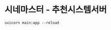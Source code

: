# 시네마스터 - 추천시스템서버

```
uvicorn main:app --reload
```

<!-- <div align="right">
Author: @Hyyena
</div>
<br>

<img src="https://img.shields.io/badge/Python-3.8-3776AB?style=flat&logo=Python&logoColor=white"/> <img src="https://img.shields.io/badge/FastAPI-0.81.0-009688?style=flat&logo=FastAPI&logoColor=white"/> <img src="https://img.shields.io/badge/NumPy-1.23.2-013243?style=flat&logo=NumPy&logoColor=white"/> <img src="https://img.shields.io/badge/pandas-1.4.3-150458?style=flat&logo=pandas&logoColor=white"/> <img src="https://img.shields.io/badge/scikit--surprise-1.1.2-a4bdd0"/>

# 📬 API

<details>
<summary>

### _1. 추천 영화 조회_

</summary>

## 유저별 추천 영화 목록 조회

> 추천 알고리즘을 이용한 유저별 맞춤 영화 목록을 조회합니다.

</br>

- **URL**

  **/recommendation/:shortId**

- **Method**

  `GET`

- **URL Params**

  Required:

  `shortId=[String]`

- **Data Params**

  None

- **Success Response**

  - Code: 200

  - Content:

    ```json
    {
      "recommendList": [
        {
          "movieId": 9909,
          "star": 4.7
        },
        {
          "movieId": 11360,
          "star": 4.3
        },
        {
          "movieId": 819,
          "star": 4.1
        }
      ]
    }
    ```

- **Error Response**

  - Code: 404 NOT FOUND

  - Content:

    ```json
    {
      "fail": "추천 영화 목록 조회에 실패했습니다."
    }
    ```

</details>

<details>
<summary>

### _2. 추천 영화 평가_

</summary>

## 평가할 영화 조회

> 평가할 영화 정보를 랜덤으로 조회합니다.

</br>

- **URL**

  **/eval/:movieCount**

- **Method**

  `GET`

- **URL Params**

  Required:

  `movieCount=[Integer]`

- **Data Params**

  None

- **Success Response**

  - Code: 200

  - Content:

    ```json
    {
      "movieNum": 3,
      "result": [
        {
          "movieId": 5418
        },
        {
          "movieId": 1307
        },
        {
          "movieId": 1221
        }
      ]
    }
    ```

- **Error Response**

  - Code: 404 NOT FOUND

  - Content:

    ```json
    {
      "fail": "평가 영화 정보 조회에 실패했습니다."
    }
    ```

</br>

## 평가한 영화 등록

> 평가한 영화 정보를 등록합니다.

</br>

- **URL**

  **/eval**

- **Method**

  `POST`

- **URL Params**

  None

- **Data Params**

  Required:

  `shortId=[String]`

  `movieId=[Integer]`

  `star=[Double]`

- **Success Response**

  - Code: 200

  - Content:

    ```json
    {
      "shortId": "123abc",
      "result": [
        {
          "movieId": 37550,
          "star": 2
        },
        {
          "movieId": 862,
          "star": 3.5
        },
        {
          "movieId": 3525,
          "star": 0.5
        }
      ]
    }
    ```

- **Error Response**

  - Code: 401 UNAUTHORIZED

  - Content:

    ```json
    {
      "fail": "유저 정보를 찾을 수 없습니다."
    }
    ```

</details>

</br>

# ✨ 추천 시스템

<details open>
<summary>

### 1. [데이터 수집 및 전처리](https://github.com/AIHub-Cinemaster/movie-csv-preprocess#%EC%B6%94%EC%B2%9C-%EC%8B%9C%EC%8A%A4%ED%85%9C-%EB%8D%B0%EC%9D%B4%ED%84%B0-%EC%A0%84%EC%B2%98%EB%A6%AC)

</summary>

- [MovieLens Datasets](https://grouplens.org/datasets/movielens/)

  270,000명의 사용자가 45,000개의 영화에 남긴 26,000,000개의 평가와 750,000개의 태그로 구성

  행렬 분해를 손쉽게 하기 위해 `유저 - 아이템` 평점 데이터를 `유저`, `영화`, `평점` 컬럼별로 정리하였으며, [TMDB API](https://developers.themoviedb.org/3/getting-started) 서비스를 사용하기 쉽게 모든 영화 데이터를 TMDB `영화 ID`에 맞게 변환하였습니다.

</details>

</br>

<details>
<summary>

### 2. 모델 구현

</summary>

![7](https://user-images.githubusercontent.com/70932170/191605417-fd995f49-98f3-4dbf-bcce-b8350dd5715b.png)

추천 알고리즘은 크게 두 가지로 볼 수 있습니다.

콘텐츠 기반 필터링(Content Based Filtering)과 협업 필터링(Collaborative Filtering)입니다.

콘텐츠 기반 필터링은 특정 컨텐츠를 기준으로 비슷한 컨텐츠를 추천해줍니다.

예를 들어, `유저`가 특정 `영화`를 좋아한다면 그것과 비슷한 `영화`를 추천해주는 방식입니다.

이 방식은 몇 가지 단점이 존재하는데, `유저`가 좋아하는 특정 `영화`와 유사한 `영화`만 추천해줄 수 있습니다.

즉, `유저`의 취향을 고려하지 않은, `영화` 장르 전반에 걸친 추천이 아닌 획일화된 추천을 할 우려가 있습니다.

따라서, 우리 팀은 `유저`의 취향을 고려하여 추천해줄 수 있는 협업 필터링 방식을 사용하기로 했으며 그 중 잠재 요인 협업 필터링을 채택했습니다.

협업 필터링 방식은 다른 `유저`의 데이터를 기반으로 추천을 해주는 방식입니다.

![8](https://user-images.githubusercontent.com/70932170/191605679-96dfb984-e200-498b-bc9f-0898ae5a19ef.png)
[출처](https://medium.com/@cfpinela/recommender-systems-user-based-and-item-based-collaborative-filtering-5d5f375a127f)

협업 필터링 방식은 최근접 이웃과 잠재요인으로 나뉘는데, 최근접 이웃 방식은 `유저`를 기준으로 `유저`간 선호도를 바탕으로 추천해주는 방식과 `아이템`을 기준으로 `아이템`간의 연관성을 측정하여 추천해주는 방식이 있습니다.

![9](https://user-images.githubusercontent.com/70932170/191606342-d701f065-5476-44ea-98b0-a968ead150fa.png)
[출처](https://www.kaggle.com/code/ibtesama/getting-started-with-a-movie-recommendation-system/notebook)

잠재요인 방식은 `유저`와 `아이템`에 대한 `평점` 행렬에 숨겨져 있는 잠재적 요인을 추출하여 추천해주는 방식입니다.

우리는 `유저`와 `아이템 평점`이라는 대규모 다차원 행렬을 SVD라는 차원 축소 기법으로 행렬 분해하여 잠재 요인을 추출했습니다.

![10](https://user-images.githubusercontent.com/70932170/191607013-914b397f-4400-416f-b767-22f878d3ea4f.png)
[출처](https://www.sallys.space/blog/2018/05/16/intro-to-resys/)

잠재 요인 방법은 하나의 최적화 문제라고 볼 수도 있습니다.

`유저`에 대해서 특정 `아이템`에 대한 `평점`을 얼마나 잘 예측하는지를 봐야하기 때문입니다.

이 때문에, RMSE(Root Mean Square Error)를 통해 정확도를 측정하였습니다.

RMSE가 낮을수록 좋은 성능을 보여주는데, 위 수식에서 $\hat{X}$에 대한 RMSE를 낮추는 것이 핵심입니다.

$\hat{X}$는 Utility Matrix, ${U}$는 Left Singular Matrix로 `유저`와 잠재 요인간의 관계를 나타내고, ${S}$는 Diagonal Matrix로 각 잠재 요인의 중요도를 나타내고, $V^T$는 Right Singular Matrix로 `아이템`과 잠재 행렬 간의 유사도를 나타냅니다.

이러한 행렬 분해로 추출되는 잠재 요인은 영화가 가지는 장르별 특성 선호드 등이 될 수 있습니다.

SVD는 Utility Matrix에서 잠재 요인을 추출하면서 행렬의 차원을 축소시키고, `유저`와 `아이템` 각각을 ${r}$차원을 가진 잠재 공간으로 옮깁니다.

이렇게 `유저`와 `아이템`을 직접적으로 비교하여 둘의 관계를 예측합니다.

</details> -->

